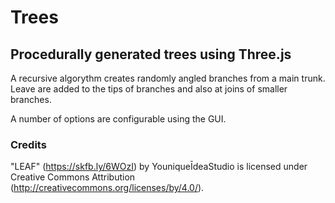 # Trees

## Procedurally generated trees using Three.js

A recursive algorythm creates randomly angled branches from a main trunk. Leave are added to the tips of branches and also at joins of smaller branches.

A number of options are configurable using the GUI.

### Credits

"LEAF" (https://skfb.ly/6WOzI) by YouniqueĪdeaStudio is licensed under Creative Commons Attribution (http://creativecommons.org/licenses/by/4.0/).
